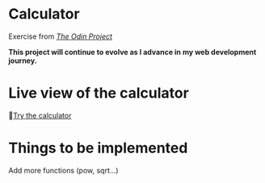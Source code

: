 # Calculator
Exercise from [_The Odin Project_](https://www.theodinproject.com/lessons/foundations-calculator)

**This project will continue to evolve as I advance in my web development journey.**

# Live view of the calculator

🔗[Try the calculator](https://raw.githack.com/Francois-T9/Calculator/main/index.html)

# Things to be implemented
Add more functions (pow, sqrt...)

